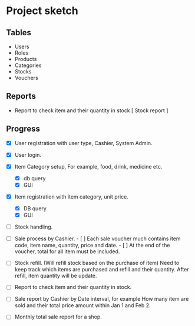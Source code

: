 # Project sketch

## Tables

- Users
- Roles
- Products
- Categories
- Stocks
- Vouchers

## Reports
- Report to check item and their quantity in stock [ Stock report ]




## Progress

- [x] User registration with user type, Cashier, System Admin.

- [x] User login.

- [x] Item Category setup, For example, food, drink, medicine etc.
    - [x] db query
    - [x] GUI

- [x] Item registration with item category, unit price.
    - [x] DB query
    - [x] GUI

- [ ] Stock handling.

- [ ] Sale process by Cashier.
        - [ ] Each sale voucher much contains item code, item name, quantity, price and date.
        - [ ] At the end of the voucher, total for all item must be included.

- [ ] Stock refill. (Will refill stock based on the purchase of item) Need to keep track which items are purchased and refill and their                  quantity. After refill, item quantity will be update.

- [ ] Report to check item and their quantity in stock.

- [ ] Sale report by Cashier by Date interval, for example How many item are sold and their total price amount within Jan 1 and Feb 2.

- [ ] Monthly total sale report for a shop.
